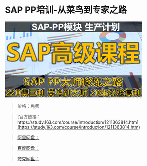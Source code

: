 # SAP PP培训-从菜鸟到专家之路

![img](../../../assets/study163/free/0992f545d2ff4b91993dd6c4e278e777.png)

> 价格：免费

> [官方链接：https://study.163.com/course/introduction/1211363814.htm](https://study.163.com/course/introduction/1211363814.htm)

> [阿里网盘：]()

> [百度网盘：]()

> [夸克网盘：]()
